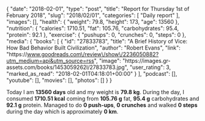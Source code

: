{
    "date": "2018-02-01",
    "type": "post",
    "title": "Report for Thursday 1st of February 2018",
    "slug": "2018\/02\/01",
    "categories": [
        "Daily report"
    ],
    "images": [],
    "health": {
        "weight": 79.8,
        "height": 173,
        "age": 13560
    },
    "nutrition": {
        "calories": 1710.51,
        "fat": 105.76,
        "carbohydrates": 95.4,
        "protein": 92.1
    },
    "exercise": {
        "pushups": 0,
        "crunches": 0,
        "steps": 0
    },
    "media": {
        "books": [
            {
                "id": "27833783",
                "title": "A Brief History of Vice: How Bad Behavior Built Civilization",
                "author": "Robert   Evans",
                "link": "https:\/\/www.goodreads.com\/review\/show\/2236050882?utm_medium=api&utm_source=rss",
                "image": "https:\/\/images.gr-assets.com\/books\/1453059262l\/27833783.jpg",
                "user_rating": 3,
                "marked_as_read": "2018-02-01T04:18:01+00:00"
            }
        ],
        "podcast": [],
        "youtube": [],
        "movies": [],
        "photos": []
    }
}

Today I am <strong>13560 days</strong> old and my weight is <strong>79.8 kg</strong>. During the day, I consumed <strong>1710.51 kcal</strong> coming from <strong>105.76 g</strong> fat, <strong>95.4 g</strong> carbohydrates and <strong>92.1 g</strong> protein. Managed to do <strong>0 push-ups</strong>, <strong>0 crunches</strong> and walked <strong>0 steps</strong> during the day which is approximately <strong>0 km</strong>.
